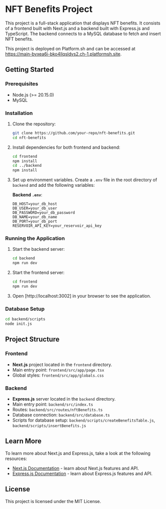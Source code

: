 # NFT Benefits Project

This project is a full-stack application that displays NFT benefits. It consists of a frontend built with Next.js and a backend built with Express.js and TypeScript. The backend connects to a MySQL database to fetch and insert NFT benefits.

This project is deployed on Platform.sh and can be accessed at https://main-bvxea6i-bko4llqsldvs2.ch-1.platformsh.site.

## Getting Started

### Prerequisites

- Node.js (>= 20.15.0)
- MySQL

### Installation

1. Clone the repository:
   ```bash
   git clone https://github.com/your-repo/nft-benefits.git
   cd nft-benefits
   ```

2. Install dependencies for both frontend and backend:
   ```bash
   cd frontend
   npm install
   cd ../backend
   npm install
   ```

3. Set up environment variables. Create a `.env` file in the root directory of `backend` and add the following variables:

   **Backend `.env`**:
   ```env
   DB_HOST=your_db_host
   DB_USER=your_db_user
   DB_PASSWORD=your_db_password
   DB_NAME=your_db_name
   DB_PORT=your_db_port
   RESERVOIR_API_KEY=your_reservoir_api_key
   ```

### Running the Application

1. Start the backend server:
   ```bash
   cd backend
   npm run dev
   ```

2. Start the frontend server:
   ```bash
   cd frontend
   npm run dev
   ```

3. Open [http://localhost:3002] in your browser to see the application.

### Database Setup

   ```bash
   cd backend/scripts
   node init.js
   ```

## Project Structure

### Frontend

- **Next.js** project located in the `frontend` directory.
- Main entry point: `frontend/src/app/page.tsx`
- Global styles: `frontend/src/app/globals.css`

### Backend

- **Express.js** server located in the `backend` directory.
- Main entry point: `backend/src/index.ts`
- Routes: `backend/src/routes/nftBenefits.ts`
- Database connection: `backend/src/database.ts`
- Scripts for database setup: `backend/scripts/createBenefitsTable.js`, `backend/scripts/insertBenefits.js`

## Learn More

To learn more about Next.js and Express.js, take a look at the following resources:

- [Next.js Documentation](https://nextjs.org/docs) - learn about Next.js features and API.
- [Express.js Documentation](https://expressjs.com/) - learn about Express.js features and API.

## License

This project is licensed under the MIT License.